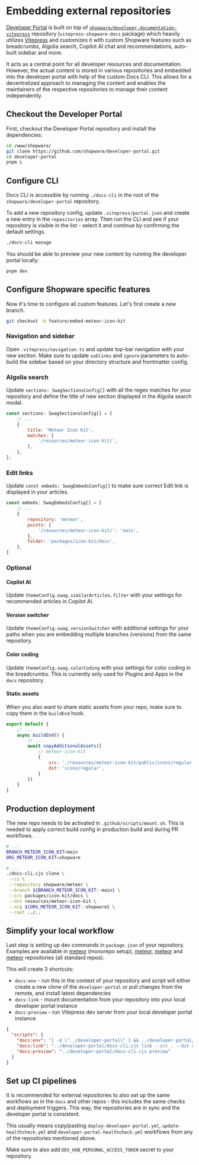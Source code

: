 # Embedding external repositories

[Developer Portal](https://github.com/shopware/developer-portal) is built on top of [`shopware/developer-documentation-vitepress`](https://github.com/shopware/developer-documentation-vitepress) repository (`vitepress-shopware-docs` package) which heavily utilizes [Vitepress](https://vitepress.dev/) and customizes it with custom Shopware features such as breadcrumbs, Algolia search, Copilot AI chat and recommendations, auto-built sidebar and more.

It acts as a central point for all developer resources and documentation. However, the actual content is stored in various repositories and embedded into the developer portal with help of the custom Docs CLI. This allows for a decentralized approach to managing the content and enables the maintainers of the respective repositories to manage their content independently.

## Checkout the Developer Portal

First, checkout the Developer Portal repository and install the dependencies:

```bash
cd /www/shopware/
git clone https://github.com/shopware/developer-portal.git
cd developer-portal
pnpm i
```

## Configure CLI

Docs CLI is accessible by running `./docs-cli` in the root of the `shopware/developer-portal` repository.

To add a new repository config, update `.vitepress/portal.json` and create a new entry in the `repositories` array. Then run the CLI and see if your repository is visible in the list - select it and continue by confirming the default settings.

```bash
./docs-cli manage
```

You should be able to preview your new content by running the developer portal locally:

```bash
pnpm dev
```

## Configure Shopware specific features

Now it's time to configure all custom features. Let's first create a new branch.

```bash
git checkout -b feature/embed-meteor-icon-kit
```

### Navigation and sidebar

Open `.vitepress/navigation.ts` and update top-bar navigation with your new section. Make sure to update `sublinks` and `ignore` parameters to auto-build the sidebar based on your directory structure and frontmatter config.

### Algolia search

Update `sections: SwagSectionsConfig[]` with all the regex matches for your repository and define the title of new section displayed in the Algolia search modal.

```js
const sections: SwagSectionsConfig[] = [
    // ...
    {
        title: 'Meteor Icon Kit',
        matches: [
            '/resources/meteor-icon-kit/',
        ],
    },
];
```

### Edit links

Update `const embeds: SwagEmbedsConfig[]` to make sure correct Edit link is displayed in your articles.

```js
const embeds: SwagEmbedsConfig[] = [
    // ...
    {
        repository: 'meteor',
        points: {
            '/resources/meteor-icon-kit/': 'main',
        },
        folder: 'packages/icon-kit/docs',
    },
]
```

### Optional

#### Copilot AI 

Update `themeConfig.swag.similarArticles.filter` with your settings for recommended articles in Copilot AI.

#### Version switcher

Update `themeConfig.swag.versionSwitcher` with additional settings for your paths when you are embedding multiple branches (versions) from the same repository.

#### Color coding

Update `themeConfig.swag.colorCoding` with your settings for color coding in the breadcrumbs. This is currently only used for Plugins and Apps in the `docs` repository.

#### Static assets

When you also want to share static assets from your repo, make sure to copy them in the `buildEnd` hook.

```js
export default {
    // ...
    async buildEnd() {
        // ...
        await copyAdditionalAssets([
            // meteor-icon-kit
            {
                src: './resources/meteor-icon-kit/public/icons/regular',
                dst: 'icons/regular',
            }
        ])
    }
}
```

## Production deployment

The new repo needs to be activated in `.github/scripts/mount.sh`. This is needed to apply correct build config in production build and during PR workflows.

```sh
# ...
BRANCH_METEOR_ICON_KIT=main
ORG_METEOR_ICON_KIT=shopware

# ...
./docs-cli.cjs clone \
 --ci \
 --repository shopware/meteor \
 --branch ${BRANCH_METEOR_ICON_KIT:-main} \
 --src packages/icon-kit/docs \
 --dst resources/meteor-icon-kit \
 --org ${ORG_METEOR_ICON_KIT:-shopware} \
 --root ../..
```

## Simplify your local workflow

Last step is setting up dev commands in `package.json` of your repository. Examples are available in [meteor](https://github.com/shopware/meteor/src/blob/package.json) (monorepo setup), [meteor](https://github.com/shopware/frontends/src/blob/package.json), [meteor](https://github.com/shopware/release-notes/src/blob/package.json) and [meteor](https://github.com/shopware/docs/src/blob/package.json) repositories (all standard repos).

This will create 3 shortcuts:
 - `docs:env` - run this in the context of your repository and script will either create a new clone of the `developer-portal` or pull changes from the remote, and install latest dependencies
 - `docs:link` - mount documentation from your repository into your local developer portal instance
 - `docs:preview` - run Vitepress dev server from your local developer portal instance

```json
{
  "scripts": {
    "docs:env": "[ -d \"../developer-portal\" ] && ../developer-portal/docs-cli.cjs pull || (git clone git@github.com:shopware/developer-portal.git ../developer-portal && pnpm i -C ../developer-portal)",
    "docs:link": "../developer-portal/docs-cli.cjs link --src . --dst docs --symlink",
    "docs:preview": "../developer-portal/docs-cli.cjs preview"
  }
}
```

## Set up CI pipelines

It is recommended for external repositories to also set up the same workflows as in the `docs` and other repos - this includes the same checks and deployment triggers. This way, the repositories are in sync and the developer portal is consistent.

This usually means copy/pasting `deploy-developer-portal.yml`, `update-healthcheck.yml` and `developer-portal-healthcheck.yml` workflows from any of the repositories mentioned above.

Make sure to also add `DEV_HUB_PERSONAL_ACCESS_TOKEN` secret to your repository.